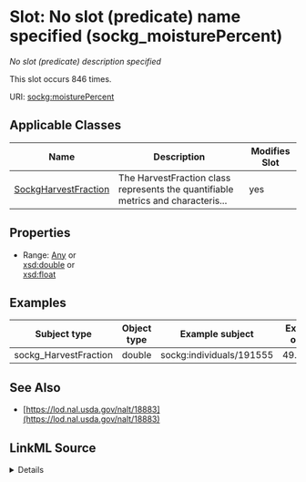 

# Slot: No slot (predicate) name specified (sockg_moisturePercent)


_No slot (predicate) description specified_






This slot occurs 846 times.


URI: [sockg:moisturePercent](https://idir.uta.edu/sockg-ontology/docs/moisturePercent)



<!-- no inheritance hierarchy -->





## Applicable Classes

| Name | Description | Modifies Slot |
| --- | --- | --- |
| [SockgHarvestFraction](../classes/SockgHarvestFraction.md) | The HarvestFraction class represents the quantifiable metrics and characteris... |  yes  |







## Properties

* Range: [Any](../classes/Any.md)&nbsp;or&nbsp;<br />[xsd:double](http://www.w3.org/2001/XMLSchema#double)&nbsp;or&nbsp;<br />[xsd:float](http://www.w3.org/2001/XMLSchema#float)






## Examples

| Subject type | Object type | Example subject | Example object | Occurrences |
| --- | --- | --- | --- | --- |
| sockg_HarvestFraction | double | sockg:individuals/191555 | 49.01409 | 846 |


## See Also

* [https://lod.nal.usda.gov/nalt/18883](https://lod.nal.usda.gov/nalt/18883)



## LinkML Source

<details>

```yaml
name: sockg_moisturePercent
annotations:
  count:
    tag: count
    value: 846
description: No slot (predicate) description specified
title: No slot (predicate) name specified
examples:
- object:
    example_object: '49.01409'
    example_object_type: double
    example_predicate: sockg:moisturePercent
    example_subject: sockg:individuals/191555
    example_subject_type: sockg_HarvestFraction
from_schema: soc-kg
see_also:
- https://lod.nal.usda.gov/nalt/18883
rank: 1000
domain: sockg_HarvestFraction
slot_uri: sockg:moisturePercent
alias: sockg_moisturePercent
domain_of:
- sockg_HarvestFraction
range: Any
any_of:
- range: double
- range: float

```
</details>